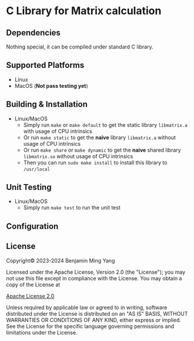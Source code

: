 # C Library for Matrix calculation

## Dependencies
Nothing special, it can be compiled under standard C library.

## Supported Platforms
- Linux
- MacOS (**Not pass testing yet**)

## Building & Installation
- Linux/MacOS
	- Simply run `make` or `make default` to get the static library `libmatrix.a` with usage of CPU intrinsics
	- Or run `make static` to get the **naive** library `libmatrix.a` without usage of CPU intrinsics
	- Or run `make share` or `make dynamic` to get the **naive** shared library `libmatrix.so` without usage of CPU intrinsics
	- Then you can run `sudo make install` to install this library to `/usr/local`

## Unit Testing
- Linux/MacOS
	- Simply run `make test` to run the unit test

## Configuration

## License
Copyright&copy; 2023-2024 Benjamin Ming Yang

Licensed under the Apache License, Version 2.0 (the "License"); you may not use this file except in compliance with the License. You may obtain a copy of the License at

[Apache License 2.0](http://www.apache.org/licenses/LICENSE-2.0)

Unless required by applicable law or agreed to in writing, software distributed under the License is distributed on an "AS IS" BASIS, WITHOUT WARRANTIES OR CONDITIONS OF ANY KIND, either express or implied. See the License for the specific language governing permissions and limitations under the License.
